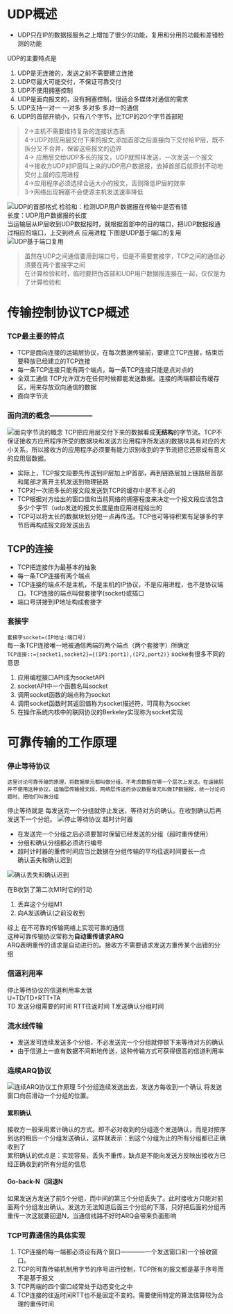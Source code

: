 # UDP概述
- UDP只在IP的数据报服务之上增加了很少的功能，复用和分用的功能和差错检测的功能 

UDP的主要特点是
1. UDP是无连接的，发送之前不需要建立连接
2. UDP尽最大可能交付，不保证可靠交付
3. UDP不使用拥塞控制
4. UDP是面向报文的，没有拥塞控制，很适合多媒体对通信的需求
5. UDP支持一对一 一对多 多对多 多对一的通信
6. UDP的首部开销小，只有八个字节，比TCP的20个字节首部短   
 
>2->主机不需要维持复杂的连接状态表  
4->UDP对应用层交付下来的报文,添加首部之后直接向下交付给IP层，既不拆分又不合并，保留这些报文的边界   
4-> 应用层交给UDP多长的报文，UDP就照样发送，一次发送一个报文  
4->接收方UDP对IP层叫上来的UDP用户数据报，去掉首部后就原封不动地交付上层的应用进程  
4->应用程序必须选择合适大小的报文，否则降低IP层的效率  
3->网络出现拥塞不会使源主机发送速率降低  

![UDP的首部格式](./image/UDP的首部格式.png)
检验和：检测UDP用户数据报在传输中是否有错  
长度：UDP用户数据报的长度  
当运输层从IP层收到UDP数据报时，就根据首部中的目的端口，把UDP数据报通过相应的端口，上交到终点 应用进程
下图是UDP基于端口的复用
![UDP基于端口复用](./image/UDP基于端口的复用.png)
> 虽然在UDP之间通信要用到端口号，但是不需要套接字，TCP之间的通信必须要在两个套接字之间  
在计算检验和时，临时要把伪首部和UDP用户数据报连接在一起，仅仅是为了计算检验和
# 传输控制协议TCP概述
### TCP最主要的特点
- TCP是面向连接的运输层协议，在每次数据传输前，要建立TCP连接，结束后要释放已经建立的TCP连接
- 每一条TCP连接只能有两个端点，每一条TCP连接只能是点对点的
- 全双工通信 TCP允许双方在任何时候都能发送数据。连接的两端都设有缓存区，用来存放双向通信的数据
- 面向字节流
### 面向流的概念——————
![面向字节流的概念](./image/TCP面向字节流的概念.png)
TCP把应用层交付下来的数据看成**无结构**的字节流。TCP不保证接收方应用程序所受的数据块和发送方应用程序所发送的数据块具有对应的大小关系。所以接收方的应用程序必须要有能力识别收到的字节流把它还原成有意义的应用层数据。  
>
- 实际上，TCP报文段要先传送到IP层加上IP首部，再到链路层加上链路层首部和尾部才离开主机发送到物理链路 
- TCP对一次把多长的报文段发送到TCP的缓存中是不关心的
- TCP根据对方给出的窗口值和当前网络的拥塞程度来决定一个报文段应该包含多少个字节（udp发送的报文长度是由应用进程给出的
- TCP可以将太长的数据块划分短一点再传送。TCP也可等待积累有足够多的字节后再构成报文段发送出去  
## TCP的连接
* TCP把连接作为最基本的抽象
*   每一条TCP连接有两个端点
* TCP连接的端点不是主机，不是主机的IP协议，不是应用进程，也不是协议端口。TCP连接的端点叫做套接字(socket)或插口
* 端口号拼接到IP地址构成套接字
### 套接字
`套接字socket=(IP地址:端口号)`  
每一条TCP连接唯一地被通信两端的两个端点（两个套接字）所确定  
`TCP连接::={socket1,socket2}={(IP1:port1),(IP2,port2)}`
socke有很多不同的意思
1. 应用编程接口API成为socketAPI
2. socketAPI中一个函数名叫socket
3. 调用socket函数的端点称为socket
4. 调用socket函数时其返回值称为socket描述符，可简称为socket
5. 在操作系统内核中的联网协议的Berkeley实现称为socket实现
# 可靠传输的工作原理
### 停止等待协议
    这里讨论可靠传输的原理，将数据单元都叫做分组，不考虑数据在哪一个层次上发送。在运输层并不使用这种协议。运输层传输报文段，网络层传送的协议数据单元叫做IP数据报，统一讨论问题时，把他们叫做分组
停止等待就是 每发送完一个分组就停止发送，等待对方的确认。在收到确认后再发送下一个分组。
![停止等待协议](./image/停止等待协议.png)
超时计时器
- 在发送完一个分组之后必须要暂时保留已经发送的分组（超时重传使用）
- 分组和确认分组都必须进行编号
- 超时计时器的重传时间应当比数据在分组传输的平均往返时间要长一点  
确认丢失和确认迟到

![确认丢失和确认迟到](./image/确认丢失和确认迟到.png)

在B收到了第二次M1时它的行动
1. 丢弃这个分组M1
2. 向A发送确认(之前没收到  

综上
在不可靠的传输网络上实现可靠的通信  
这种可靠传输协议常称为**自动重传请求ARQ**  
ARQ表明重传的请求是自动进行的。接收方不需要请求发送方重传某个出错的分组
### 信道利用率
停止等待协议的信道利用率太低  
U=TD/TD+RTT+TA  
TD 发送分组需要的时间 RTT往返时间 T发送确认分组时间  
### 流水线传输
* 发送发可连续发送多个分组，不必发送完一个分组就停顿下来等待对方的确认
* 由于信道上一直有数据不间断地传送，这种传输方式可获得很高的信道利用率
### 连续ARQ协议
![连续ARQ协议工作原理](./image/连续ARQ协议工作原理.png)
5个分组连续发送出去，发送方每收到一个确认 将发送窗口向前滑动一个分组的位置。  
#### 累积确认
接收方一般采用累计确认的方式。即不必对收到的分组逐个发送确认，而是对按序到达的租后一个分组发送确认，这样就表示：到这个分组为止的所有分组都已正确收到了  
累积确认的优点是：实现容易，丢失不重传。缺点是不能向发送方反映出接收方已经正确收到的所有分组的信息  
#### Go-back-N（回退N
如果发送方发送了前5个分组，而中间的第三个分组丢失了。此时接收方只能对前面两个分组发出确认。发送方无法知道后面三个分组的下落，只好把后面的分组再重传一次这就要回退N，当通信线路不好时ARQ会带来负面影响
### TCP可靠通信的具体实现
1. TCP连接的每一端都必须设有两个窗口————一个发送窗口和一个接收窗口。
2. TCP的可靠传输机制用字节的序号进行控制，TCP所有的报文都是基于序号而不是基于报文
3. TCP两端的四个窗口经常处于动态变化之中
4. TCP连接的往返时间RTT也不是固定不变的。需要使用特定的算法估算较为合理的重传时间
